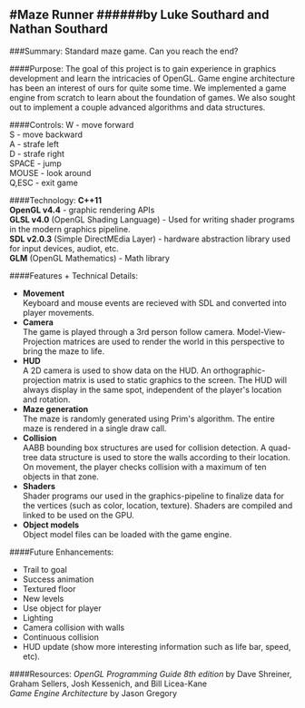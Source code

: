 
#Maze Runner
######by Luke Southard and Nathan Southard
--------------------------
###Summary:
Standard maze game. Can you reach the end?

####Purpose: 
The goal of this project is to gain experience in graphics development and learn the intricacies of OpenGL.  Game engine architecture has been an interest of ours for quite some time.  We implemented a game engine from scratch to learn about the foundation of games.  We also sought out to implement a couple advanced algorithms and data structures. 

####Controls:
W - move forward  
S - move backward  
A - strafe left  
D - strafe right  
SPACE - jump  
MOUSE - look around  
Q,ESC - exit game  

####Technology:
**C++11**  
**OpenGL v4.4** - graphic rendering  APIs  
**GLSL v4.0** (OpenGL Shading Language) - Used for writing shader programs in the modern graphics pipeline.  
**SDL v2.0.3** (Simple DirectMEdia Layer) - hardware abstraction library used for input devices, audiot, etc.  
**GLM** (OpenGL Mathematics) - Math library  

####Features + Technical Details:
- **Movement**  
  Keyboard and mouse events are recieved with SDL and converted into player movements.   
- **Camera**  
  The game is played through a 3rd person follow camera. Model-View-Projection matrices are used to render the world in this perspective to bring the maze to life.
- **HUD**  
A 2D camera is used to show data on the HUD.  An orthographic-projection matrix is used to static graphics to the screen.  The HUD will always display in the same spot, independent of the player's location and rotation.
- **Maze generation**  
The maze is randomly generated using Prim's algorithm.  The entire maze is rendered in a single draw call.
- **Collision**  
  AABB bounding box structures are used for collision detection.  A quad-tree data structure is used to store the walls according to their location.  On movement, the player checks collision with a maximum of ten objects in that zone.
- **Shaders**  
  Shader programs our used in the graphics-pipeline to finalize data for the vertices (such as color, location, texture). Shaders are compiled and linked to be used on the GPU.
- **Object models**  
  Object model files can be loaded with the game engine.

####Future Enhancements:
- Trail to goal
- Success animation
- Textured floor
- New levels
- Use object for player
- Lighting
- Camera collision with walls
- Continuous collision
- HUD update (show more interesting information such as life bar, speed, etc).

####Resources:
*OpenGL Programming Guide 8th edition* by Dave Shreiner, Graham Sellers, Josh Kessenich, and Bill Licea-Kane  
*Game Engine Architecture* by Jason Gregory
